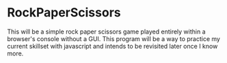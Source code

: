 # RockPaperScissors
This will be a simple rock paper scissors game played entirely within a browser's console without a GUI. This program will be a way to practice my current skillset with javascript and intends to be revisited later once I know more.